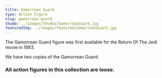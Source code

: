 ```yaml
---
title: Gamorrean Guard
type: Action Figure
slug: gamorrean-guard
thumb: ../images/thumbs/GamorreanGuard.jpg
featuredImg: ../images/featured/GamorreanGuard.jpg
---
```


The Gamorrean Guard figure was first available for the Return Of The Jedi movie in 1983.

We have two copies of the Gamorrean Guard.

### All action figures in this collection are loose.
